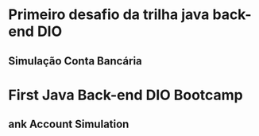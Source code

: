 # Primeiro desafio da trilha java back-end DIO
## Simulação Conta Bancária

# First Java Back-end DIO Bootcamp
## ank Account Simulation
